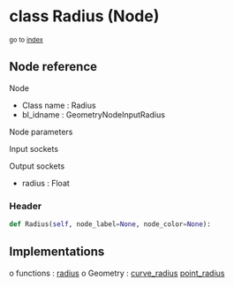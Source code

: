 # class Radius (Node)

<sub>go to [index](/docs/index.md)</sub>

## Node reference

Node
 - Class name : Radius
 - bl_idname : GeometryNodeInputRadius

Node parameters

Input sockets

Output sockets
 - radius : Float

### Header

``` python
def Radius(self, node_label=None, node_color=None):
```

## Implementations

o functions : [radius](#radius)
o Geometry : [curve_radius](#curve_radius) [point_radius](#point_radius) 

